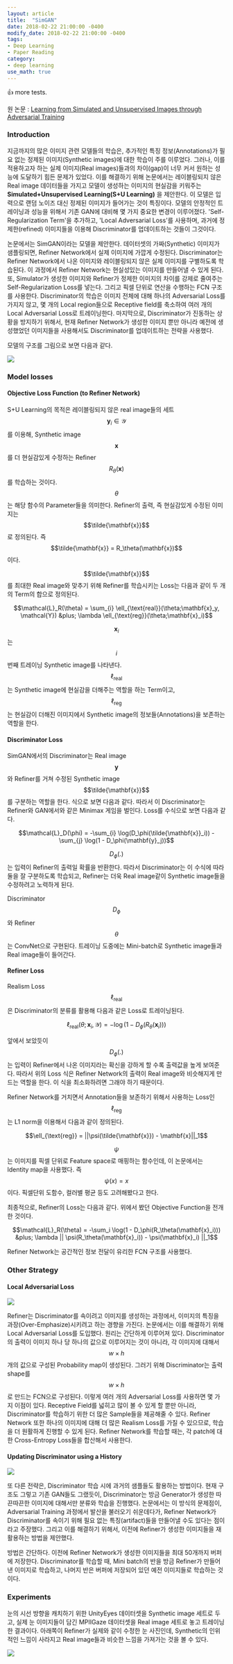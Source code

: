 ```yaml
---
layout: article
title:  "SimGAN"
date: 2018-02-22 21:00:00 -0400
modify_date: 2018-02-22 21:00:00 -0400
tags:
- Deep Learning
- Paper Reading
category: 
- deep learning
use_math: true
---
```


:+1:
more tests.

<!--more-->

원 논문 : [Learning from Simulated and Unsupervised Images through Adversarial Training](https://arxiv.org/abs/1612.07828)

### Introduction

지금까지의 많은 이미지 관련 모델들의 학습은, 추가적인 특징 정보(Annotations)가 필요 없는 정제된 이미지(Synthetic images)에 대한 학습이 주를 이루었다. 그러나, 이를 적용하고자 하는 실제 이미지(Real images)들과의 차이(gap)이 너무 커서 원하는 성능에 도달하기 힘든 문제가 있었다. 이를 해결하기 위해 논문에서는 레이블링되지 않은 Real image 데이터들을 가지고 모델이 생성하는 이미지의 현실감을 키워주는 __Simulated+Unsupervised Learning(S+U Learning)__ 을 제안한다. 이 모델은 입력으로 랜덤 노이즈 대신 정제된 이미지가 들어가는 것이 특징이다. 모델의 안정적인 트레이닝과 성능을 위해서 기존 GAN에 대비해 몇 가지 중요한 변경이 이루어졌다. 'Self-Regularization Term'을 추가하고, 'Local Adversarial Loss'를 사용하며, 과거에 정제한(refined) 이미지들을 이용해 Discriminator를 업데이트하는 것들이 그것이다.

논문에서는 SimGAN이라는 모델을 제안한다. 데이터셋의 가짜(Synthetic) 이미지가 샘플링되면, Refiner Network에서 실제 이미지에 가깝게 수정된다. Discriminator는 Refiner Network에서 나온 이미지와 레이블링되지 않은 실제 이미지를 구별하도록 학습된다. 이 과정에서 Refiner Network는 현실성있는 이미지를 만들어낼 수 있게 된다. 또, Simulator가 생성한 이미지와 Refiner가 정제한 이미지의 차이를 강제로 줄여주는 Self-Regularization Loss를 넣는다. 그리고 픽셀 단위로 연산을 수행하는 FCN 구조를 사용한다. Discriminator의 학습은 이미지 전체에 대해 하나의 Adversarial Loss를 가지지 않고, 몇 개의 Local region들으로 Receptive field를 축소하여 여러 개의 Local Adversarial Loss로 트레이닝한다. 마지막으로, Discriminator가 진동하는 상황을 방지하기 위해서, 현재 Refiner Network가 생성한 이미지 뿐만 아니라 예전에 생성했었던 이미지들을 사용해서도 Discriminator를 업데이트하는 전략을 사용했다.

모델의 구조를 그림으로 보면 다음과 같다.

![](/assets/posts/images/SimGAN/figure1.PNG)

### Model losses

#### Objective Loss Function (to Refiner Network)
S+U Learning의 목적은 레이블링되지 않은 real image들의 세트 $$\mathbf{y}_i \in \mathcal{Y}$$를 이용해, Synthetic image $$\mathbf{x}$$를 더 현실감있게 수정하는 Refiner $$R_\theta(\mathbf{x})$$를 학습하는 것이다. $$\theta$$는 해당 함수의 Parameter들을 의미한다. Refiner의 출력, 즉 현실감있게 수정된 이미지는 $$\tilde{\mathbf{x}}$$로 정의된다. 즉 $$\tilde{\mathbf{x}} = R_\theta(\mathbf{x})$$이다.

$$\tilde{\mathbf{x}}$$를 최대한 Real image와 맞추기 위해 Refiner를 학습시키는 Loss는 다음과 같이 두 개의 Term의 합으로 정의된다.

$$\mathcal{L}_R(\theta) = \sum_{i} \ell_{\text{real}}(\theta;\mathbf{x}_y, \mathcal{Y}) &plus; \lambda \ell_{\text{reg}}(\theta;\mathbf{x}_i)$$

$$\mathbf{x}_i$$는 $$i$$번째 트레이닝 Synthetic image를 나타낸다. $$\ell_{\text{real}}$$는 Synthetic image에 현실감을 더해주는 역할을 하는 Term이고, $$\ell_{\text{reg}}$$는 현실감이 더해진 이미지에서 Synthetic image의 정보들(Annotations)을 보존하는 역할을 한다.

#### Discriminator Loss
SimGAN에서의 Discriminator는 Real image $$\mathbf{y}$$와 Refiner를 거쳐 수정된 Synthetic image $$\tilde{\mathbf{x}}$$를 구분하는 역할을 한다. 식으로 보면 다음과 같다. 따라서 이 Discriminator는 Refiner와 GAN에서와 같은 Minimax 게임을 벌인다. Loss를 수식으로 보면 다음과 같다.

$$\mathcal{L}_D(\phi) = -\sum_{i} \log(D_\phi(\tilde{\mathbf{x}}_i)) - \sum_{j} \log(1 - D_\phi(\mathbf{y}_j))$$

$$D_\phi(.)$$는 입력이 Refiner의 출력일 확률을 반환한다. 따라서 Discriminator는 이 수식에 따라 둘을 잘 구분하도록 학습되고, Refiner는 더욱 Real image같이 Synthetic image들을 수정하려고 노력하게 된다.

Discriminator $$D_\phi$$와 Refiner $$\theta$$는 ConvNet으로 구현된다. 트레이닝 도중에는 Mini-batch로 Synthetic image들과 Real image들이 들어간다.

#### Refiner Loss
Realism Loss $$\ell_{\text{real}}$$은 Discriminator의 분류를 활용해 다음과 같은 Loss로 트레이닝된다.

$$\ell_{\text{real}}(\theta;\mathbf{x}_i, \mathcal{Y}) = -\log(1 - D_\phi(R_\theta(\mathbf{x}_i)))$$

앞에서 보았듯이 $$D_\phi(.)$$는 입력이 Refiner에서 나온 이미지라는 확신을 강하게 할 수록 출력값을 높게 보여준다. 따라서 위의 Loss 식은 Refiner Network의 출력이 Real image와 비슷해지게 만드는 역할을 한다. 이 식을 최소화하려면 그래야 하기 때문이다.

Refiner Network를 거치면서 Annotation들을 보존하기 위해서 사용하는 Loss인 $$\ell_{\text{reg}}$$는 L1 norm을 이용해서 다음과 같이 정의된다.

$$\ell_{\text{reg}} = ||\psi(\tilde{\mathbf{x}}) - \mathbf{x}||_1$$

$$\psi$$는 이미지를 픽셀 단위로 Feature space로 매핑하는 함수인데, 이 논문에서는 Identity map을 사용했다. 즉 $$\psi(x) = x$$이다. 픽셀단위 도함수, 컬러별 평균 등도 고려해봤다고 한다.

최종적으로, Refiner의 Loss는 다음과 같다. 위에서 봤던 Objective Function을 전개한 것이다.

$$\mathcal{L}_R(\theta) = -\sum_i \log(1 - D_\phi(R_\theta(\mathbf{x}_i))) &plus; \lambda || \psi(R_\theta(\mathbf{x}_i)) - \psi(\mathbf{x}_i) ||_1$$

Refiner Network는 공간적인 정보 전달이 유리한 FCN 구조를 사용했다.

### Other Strategy

#### Local Adversarial Loss

![](/assets/posts/images/SimGAN/figure2.PNG)

Refiner는 Discriminator를 속이려고 이미지를 생성하는 과정에서, 이미지의 특징을 과장(Over-Emphasize)시키려고 하는 경향을 가진다. 논문에서는 이를 해결하기 위해 Local Adversarial Loss를 도입했다. 원리는 간단하게 이루어져 있다. Discriminator의 출력이 이미지 하나 당 하나의 값으로 이루어지는 것이 아니라, 각 이미지에 대해서 $$w \times h$$개의 값으로 구성된 Probability map이 생성된다. 그러기 위해 Discriminator는 출력 shape를 $$w \times h$$로 만드는 FCN으로 구성된다. 이렇게 여러 개의 Adversarial Loss를 사용하면 몇 가지 이점이 있다. Receptive Field를 넓히고 많이 볼 수 있게 할 뿐만 아니라, Discriminator를 학습하기 위한 더 많은 Sample들을 제공해줄 수 있다. Refiner Network 또한 하나의 이미지에 대해 더 많은 Realism Loss를 가질 수 있으므로, 학습을 더 원활하게 진행할 수 있게 된다. Refiner Network를 학습할 때는, 각 patch에 대한 Cross-Entropy Loss들을 합산해서 사용한다.

#### Updating Discriminator using a History

![](/assets/posts/images/SimGAN/figure3.PNG)

또 다른 전략은, Discriminator 학습 시에 과거의 샘플들도 활용하는 방법이다. 현재 구조도 그렇고 기존 GAN들도 그랬듯이, Discriminator는 방금 Generator가 생성한 따끈따끈한 이미지에 대해서만 분류와 학습을 진행했다. 논문에서는 이 방식의 문제점이, Adversarial Training 과정에서 발산을 불러오기 쉬운데다가, Refiner Network가 Discriminator를 속이기 위해 필요 없는 특징(artifact)들을 만들어낼 수도 있다는 점이라고 주장했다. 그리고 이를 해결하기 위해서, 이전에 Refiner가 생성한 이미지들을 재활용하는 방법을 제안했다.

방법은 간단하다. 이전에 Refiner Network가 생성한 이미지들을 최대 50개까지 버퍼에 저장한다. Discriminator를 학습할 때, Mini batch의 반을 방금 Refiner가 만들어낸 이미지로 학습하고, 나머지 반은 버퍼에 저장되어 있던 예전 이미지들로 학습하는 것이다.

### Experiments

눈의 시선 방향을 캐치하기 위한 UnityEyes 데이터셋을 Synthetic image 세트로 두고, 실제 눈 이미지들이 담긴 MPIIGaze 데이터셋을 Real image 세트로 놓고 트레이닝한 결과이다. 아래쪽이 Refiner가 실제와 같이 수정한 눈 사진인데, Synthetic의 인위적인 느낌이 사라지고 Real image들과 비슷한 느낌을 가져가는 것을 볼 수 있다.

![](/assets/posts/images/SimGAN/figure4.PNG)